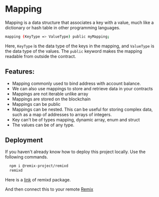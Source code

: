 
# Mapping

Mapping is a data structure that associates a key with a value, much like a dictionary or hash table in other programming languages. 

```bash
mapping (KeyType => ValueType) public myMapping;
```
Here, `KeyType` is the data type of the keys in the mapping, and `ValueType` is the data type of the values. The `public` keyword makes the mapping readable from outside the contract.
## Features:



- Mapping commonly used to bind address with account balance.
- We can also use mappings to store and retrieve data in your contracts
- Mappings are not iterable unlike array
- Mappings are stored on the blockchain
- Mappings can be public
- Mappings can be nested. This can be useful for storing complex data, such as a map of addresses to arrays of integers.
- Key can't be of types mapping, dynamic array, enum and struct
- The values can be of any type.
## Deployment

If you haven't already know how to deploy this project locally.
Use the following commands.

```bash
  npm i @remix-project/remixd
  remixd
```
Here is a [link](https://www.npmjs.com/package/@remix-project/remixd) of remixd package.

And then connect this to your remote [Remix](https://remix.ethereum.org/)

